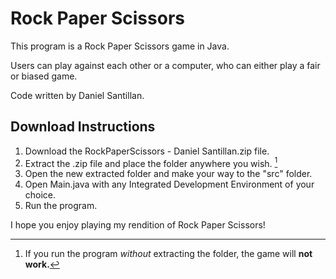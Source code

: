 # Rock Paper Scissors

This program is a Rock Paper Scissors game in Java.

Users can play against each other or a computer, who can either play a fair or biased game.

Code written by Daniel Santillan.

## Download Instructions

1. Download the RockPaperScissors - Daniel Santillan.zip file.
2. Extract the .zip file and place the folder anywhere you wish. [^1]
3. Open the new extracted folder and make your way to the "src" folder.
4. Open Main.java with any Integrated Development Environment of your choice.
5. Run the program.

[^1]: If you run the program *without* extracting the folder, the game will **not work.**

I hope you enjoy playing my rendition of Rock Paper Scissors! 
